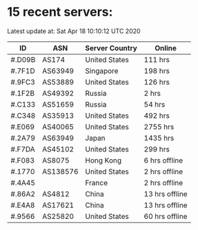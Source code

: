 # 15 recent servers:

Latest update at: Sat Apr 18 10:10:12 UTC 2020

| ID | ASN | Server Country | Online |
| -- | --- | -------------- | ------ |
| #.D09B | AS174 | United States | 111 hrs |
| #.7F1D | AS63949 | Singapore | 198 hrs |
| #.9FC3 | AS53889 | United States | 126 hrs |
| #.1F2B | AS49392 | Russia | 2 hrs |
| #.C133 | AS51659 | Russia | 54 hrs |
| #.C348 | AS35913 | United States | 492 hrs |
| #.E069 | AS40065 | United States | 2755 hrs |
| #.2A79 | AS63949 | Japan | 1435 hrs |
| #.F7DA | AS45102 | United States | 299 hrs |
| #.F083 | AS8075 | Hong Kong | 6 hrs offline |
| #.1770 | AS138576 | United States | 2 hrs offline |
| #.4A45 |  | France | 2 hrs offline |
| #.86A2 | AS4812 | China | 13 hrs offline |
| #.E4A8 | AS17621 | China | 13 hrs offline |
| #.9566 | AS25820 | United States | 60 hrs offline |

